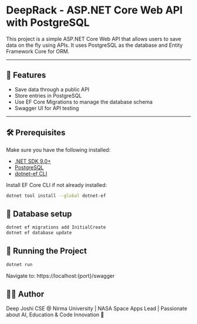 # DeepRack - ASP.NET Core Web API with PostgreSQL

This project is a simple ASP.NET Core Web API that allows users to save data on the fly using APIs. It uses PostgreSQL as the database and Entity Framework Core for ORM.

---

## 🚀 Features

- Save data through a public API
- Store entries in PostgreSQL
- Use EF Core Migrations to manage the database schema
- Swagger UI for API testing

---

## 🛠️ Prerequisites

Make sure you have the following installed:

- [.NET SDK 9.0+](https://dotnet.microsoft.com/en-us/download)
- [PostgreSQL](https://www.postgresql.org/)
- [dotnet-ef CLI](https://learn.microsoft.com/en-us/ef/core/cli/dotnet)

Install EF Core CLI if not already installed:

```bash
dotnet tool install --global dotnet-ef
```

## 🎫 Database setup
```bash
dotnet ef migrations add InitialCreate
dotnet ef database update
```

## 🚀 Running the Project
```bash
dotnet run
```
Navigate to: https://localhost:{port}/swagger

## 👨‍💻 Author
Deep Joshi
CSE @ Nirma University | NASA Space Apps Lead | Passionate about AI, Education & Code Innovation 🚀

